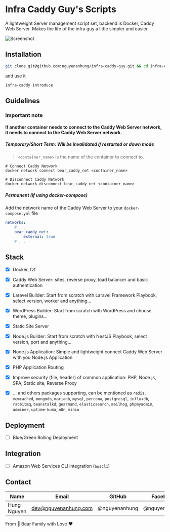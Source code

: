 # Infra Caddy Guy's Scripts

A lightweight Server management script set, backend is Docker, Caddy Web Server. Makes the life of the infra guy a
little simpler and easier.

![Screenshot](https://live.staticflickr.com/65535/54371975845_f827eeeb9c_b.jpg)

## Installation

```bash
git clone git@github.com:nguyenanhung/infra-caddy-guy.git && cd infra-caddy-guy && ./bin/enable-shortcut
```

and use it

```bash
infra-caddy introduce
```

## Guidelines

### Important note

#### If another container needs to connect to the Caddy Web Server network, it needs to connect to the Caddy Web Server network.

##### **Temporary/Short Term: Will be invalidated if restarted or down mode**

> `<container_name>` is the name of the container to connect to.

```shell
# Connect Caddy Network
docker network connect bear_caddy_net <container_name>
```

```shell
# Disconnect Caddy Network
docker network disconnect bear_caddy_net <container_name>
```

##### **Permanent (if using docker-compose)**

Add the network name of the Caddy Web Server to your `docker-compose.yml` file

```yaml
networks:
    # ...
    bear_caddy_net:
        external: true
    # ...
```

## Stack

- [x] Docker, fzf
- [x] Caddy Web Server: sites, reverse proxy, load balancer and basic authentication
- [x] Laravel Builder: Start from scratch with Laravel Framework Playbook, select version, worker and anything...
- [x] WordPress Builder: Start from scratch with WordPress and choose theme, plugins...
- [x] Static Site Server
- [x] Node.js Builder: Start from scratch with NestJS Playbook, select version, port and anything...
- [x] Node.js Application: Simple and lightweight connect Caddy Web Server with you Node.js Application
- [x] PHP Application Routing
- [x] Improve security (file, header) of common application: PHP, Node.js, SPA, Static site, Reverse Proxy

- [x] ... and others packages supporting, can be mentioned as `redis`, `memcached`, `mongodb`, `mariadb`, `mysql`,
  `percona`, `postgresql`, `influxdb`, `rabbitmq`, `beanstalkd`, `gearmand`, `elasticsearch`, `mailhog`, `phpmyadmin`,
  `adminer`, `uptime-kuma`, `n8n`, `minio`

## Deployment

- [ ] Blue/Green Rolling Deployment

## Integration

- [ ] Amazon Web Services CLI integration (`awscli`)

## Contact

| Name        | Email                | GitHub        | Facebook      |
|-------------|----------------------|---------------|---------------|
| Hung Nguyen | dev@nguyenanhung.com | @nguyenanhung | @nguyenanhung |

From 🐼 Bear Family with Love ♥️
